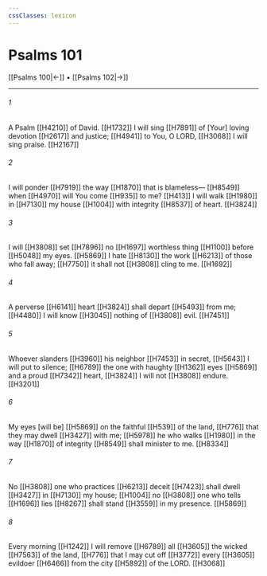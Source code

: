 ```yaml
---
cssClasses: lexicon
---
```


# Psalms 101

[[Psalms 100|←]] • [[Psalms 102|→]]

---

###### 1
A Psalm [[H4210]] of David. [[H1732]] I will sing [[H7891]] of [Your] loving devotion [[H2617]] and justice; [[H4941]] to You,  O LORD, [[H3068]] I will sing praise. [[H2167]]

###### 2
I will ponder [[H7919]] the way [[H1870]] that is blameless— [[H8549]] when [[H4970]] will You come [[H935]] to me? [[H413]] I will walk [[H1980]] in [[H7130]] my house [[H1004]] with integrity [[H8537]] of heart. [[H3824]]

###### 3
I will [[H3808]] set [[H7896]] no [[H1697]] worthless thing [[H1100]] before [[H5048]] my eyes. [[H5869]] I hate [[H8130]] the work [[H6213]] of those who fall away; [[H7750]] it shall not [[H3808]] cling to me. [[H1692]]

###### 4
A perverse [[H6141]] heart [[H3824]] shall depart [[H5493]] from me; [[H4480]] I will know [[H3045]] nothing of [[H3808]] evil. [[H7451]]

###### 5
Whoever slanders [[H3960]] his neighbor [[H7453]] in secret, [[H5643]] I will put to silence; [[H6789]] the one with haughty [[H1362]] eyes [[H5869]] and a proud [[H7342]] heart, [[H3824]] I will not [[H3808]] endure. [[H3201]]

###### 6
My eyes [will be] [[H5869]] on the faithful [[H539]] of the land, [[H776]] that they may dwell [[H3427]] with me; [[H5978]] he who walks [[H1980]] in the way [[H1870]] of integrity [[H8549]] shall minister to me. [[H8334]]

###### 7
No [[H3808]] one who practices [[H6213]] deceit [[H7423]] shall dwell [[H3427]] in [[H7130]] my house; [[H1004]] no [[H3808]] one who tells [[H1696]] lies [[H8267]] shall stand [[H3559]] in my presence. [[H5869]]

###### 8
Every morning [[H1242]] I will remove [[H6789]] all [[H3605]] the wicked [[H7563]] of the land, [[H776]] that I may cut off [[H3772]] every [[H3605]] evildoer [[H6466]] from the city [[H5892]] of the LORD. [[H3068]]

